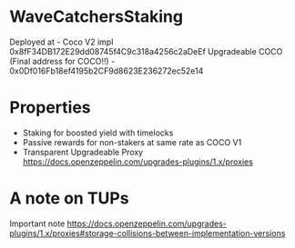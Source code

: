 # WaveCatchersStaking

Deployed at - 
Coco V2 impl 0x8fF34DB172E29dd08745f4C9c318a4256c2aDeEf
Upgradeable COCO (Final address for COCO!!) - 0x0Df016Fb18ef4195b2CF9d8623E236272ec52e14

# Properties
- Staking for boosted yield with timelocks
- Passive rewards for non-stakers at same rate as COCO V1
- Transparent Upgradeable  Proxy https://docs.openzeppelin.com/upgrades-plugins/1.x/proxies


# A note on TUPs

Important note https://docs.openzeppelin.com/upgrades-plugins/1.x/proxies#storage-collisions-between-implementation-versions
